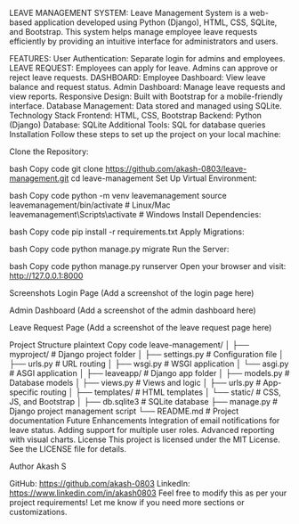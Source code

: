 LEAVE MANAGEMENT SYSTEM:
Leave Management System is a web-based application developed using Python (Django), HTML, CSS, SQLite, and Bootstrap. This system helps manage employee leave requests efficiently by providing an intuitive interface for administrators and users.

FEATURES:
User Authentication: Separate login for admins and employees.
LEAVE REQUEST:
Employees can apply for leave.
Admins can approve or reject leave requests.
DASHBOARD:
Employee Dashboard: View leave balance and request status.
Admin Dashboard: Manage leave requests and view reports.
Responsive Design: Built with Bootstrap for a mobile-friendly interface.
Database Management: Data stored and managed using SQLite.
Technology Stack
Frontend: HTML, CSS, Bootstrap
Backend: Python (Django)
Database: SQLite
Additional Tools: SQL for database queries
Installation
Follow these steps to set up the project on your local machine:

Clone the Repository:

bash
Copy code
git clone https://github.com/akash-0803/leave-management.git
cd leave-management
Set Up Virtual Environment:

bash
Copy code
python -m venv leavemanagement
source leavemanagement/bin/activate   # Linux/Mac
leavemanagement\Scripts\activate      # Windows
Install Dependencies:

bash
Copy code
pip install -r requirements.txt
Apply Migrations:

bash
Copy code
python manage.py migrate
Run the Server:

bash
Copy code
python manage.py runserver
Open your browser and visit: http://127.0.0.1:8000

Screenshots
Login Page
(Add a screenshot of the login page here)

Admin Dashboard
(Add a screenshot of the admin dashboard here)

Leave Request Page
(Add a screenshot of the leave request page here)

Project Structure
plaintext
Copy code
leave-management/
│
├── myproject/          # Django project folder
│   ├── settings.py     # Configuration file
│   ├── urls.py         # URL routing
│   ├── wsgi.py         # WSGI application
│   └── asgi.py         # ASGI application
│
├── leaveapp/           # Django app folder
│   ├── models.py       # Database models
│   ├── views.py        # Views and logic
│   ├── urls.py         # App-specific routing
│   ├── templates/      # HTML templates
│   └── static/         # CSS, JS, and Bootstrap
│
├── db.sqlite3          # SQLite database
├── manage.py           # Django project management script
└── README.md           # Project documentation
Future Enhancements
Integration of email notifications for leave status.
Adding support for multiple user roles.
Advanced reporting with visual charts.
License
This project is licensed under the MIT License. See the LICENSE file for details.

Author
Akash S

GitHub: https://github.com/akash-0803
LinkedIn: https://www.linkedin.com/in/akash0803
Feel free to modify this as per your project requirements! Let me know if you need more sections or customizations.






